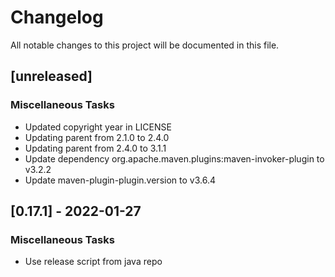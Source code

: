 # Changelog
All notable changes to this project will be documented in this file.

## [unreleased]

### Miscellaneous Tasks

- Updated copyright year in LICENSE
- Updating parent from 2.1.0 to 2.4.0
- Updating parent from 2.4.0 to 3.1.1
- Update dependency org.apache.maven.plugins:maven-invoker-plugin to v3.2.2
- Update maven-plugin-plugin.version to v3.6.4

## [0.17.1] - 2022-01-27

### Miscellaneous Tasks

- Use release script from java repo

<!-- generated by git-cliff -->
